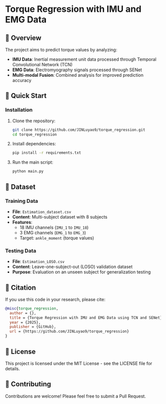 # Torque Regression with IMU and EMG Data

## 🎯 Overview

The project aims to predict torque values by analyzing:
- **IMU Data**: Inertial measurement unit data processed through Temporal Convolutional Network (TCN)
- **EMG Data**: Electromyography signals processed through SENet
- **Multi-modal Fusion**: Combined analysis for improved prediction accuracy

## 🚀 Quick Start

### Installation

1. Clone the repository:
   ```bash
   git clone https://github.com/JINLuyao9/torque_regression.git
   cd torque_regression
   ```

2. Install dependencies:
   ```bash
   pip install -r requirements.txt
   ```

3. Run the main script:
   ```bash
   python main.py
   ```

## 🧪 Dataset

### Training Data
- **File**: `Estimation_dataset.csv`
- **Content**: Multi-subject dataset with 8 subjects
- **Features**: 
  - 18 IMU channels (`IMU_1` to `IMU_18`)
  - 3 EMG channels (`EMG_1` to `EMG_3`)
  - Target: `ankle_moment` (torque values)

### Testing Data
- **File**: `Estimation_LOSO.csv`
- **Content**: Leave-one-subject-out (LOSO) validation dataset
- **Purpose**: Evaluation on an unseen subject for generalization testing

## 📝 Citation

If you use this code in your research, please cite:
```bibtex
@misc{torque_regression,
  author = {},
  title = {Torque Regression with IMU and EMG Data using TCN and SENet},
  year = {2025},
  publisher = {GitHub},
  url = {https://github.com/JINLuyao9/torque_regression}
}
```

## 📄 License

This project is licensed under the MIT License - see the LICENSE file for details.

## 🤝 Contributing

Contributions are welcome! Please feel free to submit a Pull Request.
